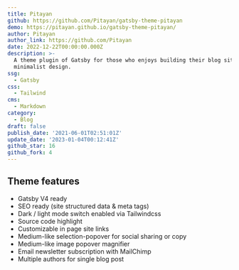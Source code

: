 ```yaml
---
title: Pitayan
github: https://github.com/Pitayan/gatsby-theme-pitayan
demo: https://pitayan.github.io/gatsby-theme-pitayan/
author: Pitayan
author_link: https://github.com/Pitayan
date: 2022-12-22T00:00:00.000Z
description: >-
  A theme plugin of Gatsby for those who enjoys building their blog site with
  minimalist design.
ssg:
  - Gatsby
css:
  - Tailwind
cms:
  - Markdown
category:
  - Blog
draft: false
publish_date: '2021-06-01T02:51:01Z'
update_date: '2023-01-04T00:12:41Z'
github_star: 16
github_fork: 4
---
```


## Theme features

- Gatsby V4 ready
- SEO ready (site structured data & meta tags)
- Dark / light mode switch enabled via Tailwindcss
- Source code highlight
- Customizable in page site links
- Medium-like selection-popover for social sharing or copy
- Medium-like image popover magnifier
- Email newsletter subscription with MailChimp
- Multiple authors for single blog post
